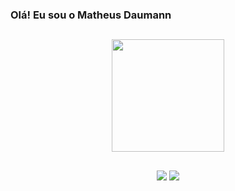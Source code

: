 ### Olá! Eu sou  o Matheus Daumann
##
<div align="center">
  <a href="https://github.com/matheus-daumann-dev">
  <img height="180em" src="https://github-readme-stats.vercel.app/api?username=MatheusDaumann&show_icons=true&theme=dark&include_all_commits=true&count_private=true"/>
</div>

##
<div align="center">
  <a href = "mailto:contato.matheusdaumann@gmail.com"><img src="https://img.shields.io/badge/-Gmail-%23333?style=for-the-badge&logo=gmail&logoColor=white" target="_blank"></a>
  <a href="https://www.linkedin.com/in/matheus-daumann-b5754b218/" target="_blank"><img src="https://img.shields.io/badge/-LinkedIn-%230077B5?style=for-the-badge&logo=linkedin&logoColor=white" target="_blank"></a>  
</div>
